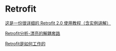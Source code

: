 # Retrofit





[这是一份很详细的 Retrofit 2.0 使用教程（含实例讲解）](https://blog.csdn.net/carson_ho/article/details/73732076)

[Retrofit分析-漂亮的解耦套路](https://www.jianshu.com/p/45cb536be2f4)

[Retrofit是如何工作的](https://www.jianshu.com/p/cb3a7413b448)